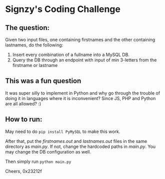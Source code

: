 # Signzy's Coding Challenge

## The question:
Given two input files, one containing firstnames and the other containing lastnames, do the following:
1. Insert every combination of a fullname into a MySQL DB.
2. Query the DB through an endpoint with input of min 3-letters from the firstname or lastname

## This was a fun question
It was super silly to implement in Python and why go through the trouble of doing it in languages where it is inconvenient? Since JS, PHP and Python are all allowed? :)

## How to run:
May need to do `pip install PyMySQL` to make this work.

After that, put the _firstnames.out_ and _lastnames.out_ files in the same directory as _main.py_. If not, change the hardcoded paths in _main.py_. You may change the DB configuration as well.

Then simply run `python main.py`

Cheers,
0x23212f
